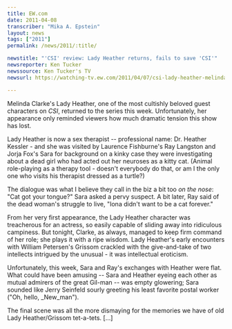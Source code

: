 ```yaml
---
title: EW.com
date: 2011-04-08
transcriber: "Mika A. Epstein"
layout: news
tags: ["2011"]
permalink: /news/2011/:title/

newstitle: "'CSI' review: Lady Heather returns, fails to save 'CSI'"
newsreporter: Ken Tucker
newssource: Ken Tucker's TV
newsurl: https://watching-tv.ew.com/2011/04/07/csi-lady-heather-melinda-clarke/

---
```

 Melinda Clarke's Lady Heather, one of the most cultishly beloved guest characters on *CSI*, returned to the series this week. Unfortunately, her appearance only reminded viewers how much dramatic tension this show has lost.

Lady Heather is now a sex therapist -- professional name: Dr. Heather Kessler - and she was visited by Laurence Fishburne's Ray Langston and Jorja Fox's Sara for background on a kinky case they were investigating about a dead girl who had acted out her neuroses as a kitty cat. (Animal role-playing as a therapy tool - doesn't everybody do that, or am I the only one who visits his therapist dressed as a turtle?)

The dialogue was what I believe they call in the biz a bit too *on the nose*: "Cat got your tongue?" Sara asked a pervy suspect. A bit later, Ray said of the dead woman's struggle to live, "Iona didn't want to be a cat forever."

From her very first appearance, the Lady Heather character was treacherous for an actress, so easily capable of sliding away into ridiculous campiness. But tonight, Clarke, as always, managed to keep firm command of her role; she plays it with a ripe wisdom. Lady Heather's early encounters with William Petersen's Grissom crackled with the give-and-take of two intellects intrigued by the unusual - it was intellectual eroticism.

Unfortunately, this week, Sara and Ray's exchanges with Heather were flat. What could have been amusing -- Sara and Heather eyeing each other as mutual admirers of the great Gil-man -- was empty glowering; Sara sounded like Jerry Seinfeld sourly greeting his least favorite postal worker ("Oh, hello, _New_man").

The final scene was all the more dismaying for the memories we have of old Lady Heather/Grissom tet-a-tets. [...]
